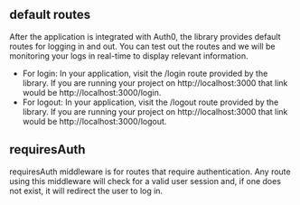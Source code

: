 
## default routes
After the application is integrated with Auth0, the library provides default routes for logging in and out. You can test out the routes and we will be monitoring your logs in real-time to display relevant information.

- For login: In your application, visit the /login route provided by the library. If you are running your project on http://localhost:3000 that link would be http://localhost:3000/login.
- For logout: In your application, visit the /logout route provided by the library. If you are running your project on http://localhost:3000 that link would be http://localhost:3000/logout.

## requiresAuth

requiresAuth middleware is for routes that require authentication. Any route using this middleware will check for a valid user session and, if one does not exist, it will redirect the user to log in.